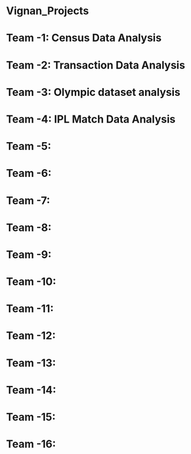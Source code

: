# Vignan_Projects

# Team -1:  Census Data Analysis
# Team -2:  Transaction Data Analysis
# Team -3:  Olympic dataset analysis
# Team -4:  IPL Match Data Analysis
# Team -5:
# Team -6:
# Team -7:
# Team -8:
# Team -9:
# Team -10:
# Team -11:
# Team -12:
# Team -13:
# Team -14:
# Team -15:
# Team -16:
